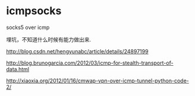 # icmpsocks
socks5 over icmp

埋坑，不知道什么时候有能力做出来.

http://blog.csdn.net/hengyunabc/article/details/24897199

http://blog.brunogarcia.com/2012/03/icmp-for-stealth-transport-of-data.html

http://xiaoxia.org/2012/01/16/cmwap-vpn-over-icmp-tunnel-python-code-2/
